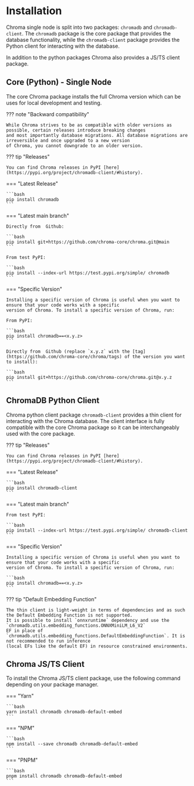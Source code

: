 # Installation

Chroma single node is split into two packages: `chromadb` and `chromadb-client`. The `chromadb` package is the core
package that provides the database functionality, while the `chromadb-client` package provides the Python client for
interacting with the database.

In addition to the python packages Chroma also provides a JS/TS client package.

## Core (Python) - Single Node

The core Chroma package installs the full Chroma version which can be uses for local development and testing.

??? note "Backward compatibility"

    While Chroma strives to be as compatible with older versions as possible, certain releases introduce breaking changes
    and most importantly database migrations. All database migrations are irreversible and once upgraded to a new version
    of Chroma, you cannot downgrade to an older version.

??? tip "Releases"

    You can find Chroma releases in PyPI [here](https://pypi.org/project/chromadb-client/#history).

=== "Latest Release"

    ```bash
    pip install chromadb
    ```

=== "Latest main branch"

    Directly from  Github:

    ```bash
    pip install git+https://github.com/chroma-core/chroma.git@main
    ```

    From test PyPI:

    ```bash
    pip install --index-url https://test.pypi.org/simple/ chromadb
    ```

=== "Specific Version"

    Installing a specific version of Chroma is useful when you want to ensure that your code works with a specific 
    version of Chroma. To install a specific version of Chroma, run:
    
    From PyPI:
    
    ```bash
    pip install chromadb==<x.y.z>
    ```
    
    Directly from  Github (replace `x.y.z` with the [tag](https://github.com/chroma-core/chroma/tags) of the version you want to install):

    ```bash
    pip install git+https://github.com/chroma-core/chroma.git@x.y.z
    ```
    

## ChromaDB Python Client

Chroma python client package `chromadb-client` provides a thin client for interacting with the Chroma database. The
client interface is fully compatible with the core Chroma package so it can be interchangeably used with the core
package.

??? tip "Releases"

    You can find Chroma releases in PyPI [here](https://pypi.org/project/chromadb-client/#history).

=== "Latest Release"

    ```bash
    pip install chromadb-client
    ```

=== "Latest main branch"

    From test PyPI:

    ```bash
    pip install --index-url https://test.pypi.org/simple/ chromadb-client
    ```

=== "Specific Version"

    Installing a specific version of Chroma is useful when you want to ensure that your code works with a specific 
    version of Chroma. To install a specific version of Chroma, run:
    
    ```bash
    pip install chromadb==<x.y.z>
    ```

??? tip "Default Embedding Function"

    The thin client is light-weight in terms of dependencies and as such the Default Embedding Function is not supported.
    It is possible to install `onnxruntime` dependency and use the `chromadb.utils.embedding_functions.ONNXMiniLM_L6_V2` 
    EF in place of `chromadb.utils.embedding_functions.DefaultEmbeddingFunction`. It is not recommended to run inference
    (local EFs like the default EF) in resource constrained environments.
    
## Chroma JS/TS Client

To install the Chroma JS/TS client package, use the following command depending on your package manager.

=== "Yarn"

    ```bash
    yarn install chromadb chromadb-default-embed
    ```

=== "NPM"

    ```bash
    npm install --save chromadb chromadb-default-embed
    ```

=== "PNPM"

    ```bash
    pnpm install chromadb chromadb-default-embed
    ```
